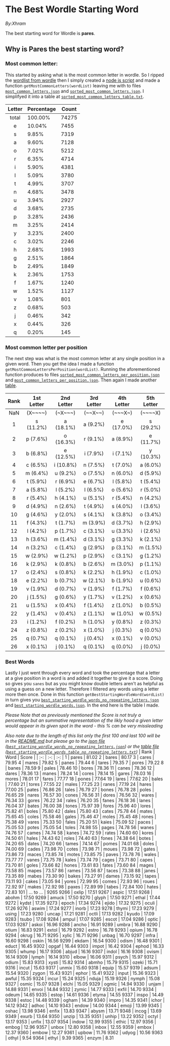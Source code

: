# The Best Wordle Starting Word
*By:Xhram*


The best starting word for Wordle is **pares**.

## Why is Pares the best starting word?

### Most common letter:
This started by asking what is the most common letter in wordle. So I ripped the [wordlist from wordle](./words.json) then I simply created a [node js script](./analysis/index.js) and made a function `getMostCommonLetters(wordList)` leaving me with to files [`most_common_letters.json`](./analysis/most_common_letters.json) and [`sorted_most_common_letters.json`](./analysis/sorted_most_common_letters.json). I simplifyed it into a table at [`sorted_most_common_letters_table.txt`](./analysis/sorted_most_common_letters_table.txt).



| Letter | Percentage | Count |
| :----: | ---------- | ----- |
total | 100.00% | 74275
e | 10.04% | 7455
s | 9.85% | 7319
a | 9.60% | 7128
o | 7.02% | 5212
r | 6.35% | 4714
i | 5.90% | 4381
l | 5.09% | 3780
t | 4.99% | 3707
n | 4.68% | 3478
u | 3.94% | 2927
d | 3.68% | 2735
p | 3.28% | 2436
m | 3.25% | 2414
y | 3.23% | 2400
c | 3.02% | 2246
h | 2.68% | 1993
g | 2.51% | 1864
b | 2.49% | 1849
k | 2.36% | 1753
f | 1.67% | 1240
w | 1.52% | 1127
v | 1.08% | 801
z | 0.68% | 503
j | 0.46% | 342
x | 0.44% | 326
q | 0.20% | 145


### Most common letter per position
The next step was what is the most common letter at any single position in a given word. Then you get the idea I made a function `getMostCommonLettersPerPosition(wordList)`. Running the aforementioned function produces to files [`sorted_most_common_letters_per_position.json`](./analysis/sorted_most_common_letters_per_position.json) and [`most_common_letters_per_position.json`](./analysis/most_common_letters_per_position.json). Then again I made another [table](./analysis/sorted_most_common_letters_per_position_table.txt).


| Rank | 1st Letter | 2nd Letter | 3rd Letter | 4th Letter | 5th Letter |
| :--: | :--: | :--: | :--: | :--: | :--: |
| NaN  | (X\~\~\~\~) | (\~X\~\~\~) | (\~\~X\~\~) | (\~\~\~X\~) | (\~\~\~\~X) |
| 1 | s (11.2%) | a (18.1%) | a (9.2%) | e (17.0%) | s (29.2%) |
| 2 | p (7.6%) | o (16.3%) | r (9.1%) | a (8.9%) | e (11.7%) |
| 3 | b (6.8%) | e (12.5%) | i (7.9%) | i (7.1%) | y (10.3%) |
| 4 | c (6.5%) | i (10.8%) | n (7.5%) | t (7.0%) | a (6.0%) |
| 5 | m (6.4%) | u (9.2%) | o (7.5%) | n (6.0%) | d (5.9%) |
| 6 | t (5.9%) | r (6.9%) | e (6.7%) | l (5.8%) | t (5.4%) |
| 7 | a (5.8%) | l (5.2%) | l (6.5%) | o (5.6%) | r (5.0%) |
| 8 | r (5.4%) | h (4.1%) | u (5.1%) | r (5.4%) | n (4.2%) |
| 9 | d (4.9%) | n (2.6%) | t (4.9%) | s (4.0%) | l (3.6%) |
| 10 | g (4.6%) | y (2.0%) | s (4.1%) | k (3.8%) | o (3.4%) |
| 11 | f (4.3%) | t (1.7%) | m (3.9%) | d (3.7%) | h (2.9%) |
| 12 | l (4.2%) | p (1.7%) | c (3.1%) | u (3.3%) | i (2.6%) |
| 13 | h (3.6%) | m (1.4%) | d (3.1%) | g (3.3%) | k (2.1%) |
| 14 | n (3.2%) | c (1.4%) | g (2.9%) | p (3.1%) | m (1.5%) |
| 15 | w (2.9%) | w (1.2%) | p (2.9%) | c (3.1%) | g (1.2%) |
| 16 | k (2.9%) | k (0.8%) | b (2.6%) | m (3.0%) | p (1.1%) |
| 17 | o (2.4%) | s (0.8%) | k (2.2%) | h (1.9%) | c (1.0%) |
| 18 | e (2.2%) | b (0.7%) | w (2.1%) | b (1.9%) | u (0.6%) |
| 19 | v (1.9%) | d (0.7%) | v (1.9%) | f (1.7%) | f (0.6%) |
| 20 | j (1.5%) | g (0.6%) | y (1.7%) | v (1.2%) | x (0.6%) |
| 21 | u (1.5%) | x (0.4%) | f (1.4%) | z (1.0%) | b (0.5%) |
| 22 | y (1.4%) | v (0.4%) | z (1.1%) | w (1.0%) | w (0.5%) |
| 23 | i (1.2%) | f (0.2%) | h (1.0%) | y (0.8%) | z (0.3%) |
| 24 | z (0.8%) | z (0.2%) | x (1.0%) | j (0.3%) | q (0.0%) |
| 25 | q (0.7%) | q (0.1%) | j (0.4%) | x (0.1%) | v (0.0%) |
| 26 | x (0.1%) | j (0.1%) | q (0.1%) | q (0.0%) | j (0.0%) |


### Best Words
Lastly I just went through every word and took the percentage that a letter at a give position in a word is and added it together to give it a score. Doing so gives you `sanes` but as you might know double letters aren't as helpful as using a guess on a new letter. Therefore I filtered any words using a letter more then once. Done in this function `getBestStartingWordleWord(wordList)` in turn gives you [`best_starting_wordle_words_no_repeating_letters.json`](./analysis/best_starting_wordle_words_no_repeating_letters.json) and [`best_starting_wordle_words.json`](./analysis/best_starting_wordle_words.json). In the end here is the table I made.

*Please Note that as previously mentioned the Score is not truly a percentage but an summative representation of the likly hood a given letter would appear in its given spot in the word - this % can be very missleading*

*Also note due to the length of this list only the first 100 and last 100 will be in the [README.md](./README.md) but please go to the [json file](./analysis/best_starting_wordle_words_no_repeating_letters.json) ([`best_starting_wordle_words_no_repeating_letters.json`](./analysis/best_starting_wordle_words_no_repeating_letters.json)) or the [table file](./analysis/best_starting_wordle_words_table_no_repeating_letters.txt) ([`best_starting_wordle_words_table_no_repeating_letters.txt`](./analysis/best_starting_wordle_words_table_no_repeating_letters.txt))*
| Rank | Word | Score |
| :-: | :-: | :-: |
1 | pares | 81.02
2 | bares | 80.17
3 | cares | 79.95
4 | mares | 79.82
5 | panes | 79.44
6 | tares | 79.35
7 | pores | 79.22
8 | banes | 78.59
9 | pales | 78.46
10 | bores | 78.36
11 | canes | 78.36
12 | dares | 78.36
13 | manes | 78.24
14 | cores | 78.14
15 | gares | 78.03
16 | mores | 78.01
17 | fares | 77.77
18 | pones | 77.64
19 | lares | 77.62
20 | bales | 77.60
21 | tores | 77.55
22 | males | 77.25
23 | ranes | 77.19
24 | hares | 77.00
25 | pates | 76.86
26 | tales | 76.79
27 | bones | 76.78
28 | poles | 76.65
29 | nares | 76.57
30 | cones | 76.56
31 | dores | 76.56
32 | wares | 76.34
33 | gores | 76.22
34 | rales | 76.20
35 | fanes | 76.18
36 | lanes | 76.04
37 | bates | 76.00
38 | tones | 75.97
39 | fores | 75.96
40 | lores | 75.82
41 | boles | 75.80
42 | dales | 75.80
43 | cates | 75.78
44 | mates | 75.65
45 | coles | 75.58
46 | gales | 75.46
47 | moles | 75.45
48 | rones | 75.38
49 | vares | 75.33
50 | fales | 75.20
51 | kaies | 75.09
52 | paces | 75.05
53 | potes | 75.05
54 | toles | 74.98
55 | pages | 74.78
56 | wanes | 74.76
57 | cames | 74.74
58 | kanes | 74.72
59 | rates | 74.60
60 | kores | 74.50
61 | hales | 74.43
62 | roles | 74.40
63 | fones | 74.38
64 | botes | 74.20
65 | dates | 74.20
66 | tames | 74.14
67 | pomes | 74.01
68 | doles | 74.00
69 | cades | 73.98
70 | cotes | 73.98
71 | moues | 73.98
72 | gates | 73.86
73 | maces | 73.85
74 | motes | 73.85
75 | paves | 73.78
76 | wales | 73.77
77 | vanes | 73.75
78 | kales | 73.74
79 | cages | 73.71
80 | capes | 73.70
81 | goles | 73.66
82 | hones | 73.61
83 | fates | 73.60
84 | mages | 73.58
85 | mapes | 73.57
86 | rames | 73.56
87 | taces | 73.38
88 | janes | 73.35
89 | mabes | 73.30
90 | bakes | 73.27
91 | dames | 73.15
92 | tapes | 73.11
93 | cakes | 73.05
94 | yores | 72.99
95 | comes | 72.93
96 | roues | 72.92
97 | makes | 72.92
98 | paxes | 72.89
99 | tabes | 72.84
100 | hates | 72.83
101 | ... to ... | 9265
9266 | oxlip | 17.51
9267 | aspic | 17.51
9268 | abohm | 17.50
9269 | amuck | 17.50
9270 | glyph | 17.50
9271 | ethal | 17.44
9272 | kydst | 17.35
9273 | epoch | 17.34
9274 | ejido | 17.32
9275 | oculi | 17.26
9276 | aswim | 17.24
9277 | inorb | 17.23
9278 | thymi | 17.23
9279 | using | 17.23
9280 | uncap | 17.21
9281 | octli | 17.13
9282 | kyudo | 17.09
9283 | tsubo | 17.08
9284 | ampul | 17.07
9285 | escot | 17.04
9286 | optic | 17.03
9287 | askoi | 16.96
9288 | ancho | 16.91
9289 | umbra | 16.88
9290 | otium | 16.83
9291 | extol | 16.79
9292 | estro | 16.78
9293 | opium | 16.78
9294 | okrug | 16.71
9295 | xylic | 16.71
9296 | unbag | 16.70
9297 | infra | 16.60
9298 | oskin | 16.56
9299 | ekdam | 16.54
9300 | odism | 16.48
9301 | educt | 16.45
9302 | opgaf | 16.44
9303 | impot | 16.42
9304 | ephod | 16.33
9305 | whump | 16.17
9306 | abjud | 16.16
9307 | indol | 16.16
9308 | ovism | 16.14
9309 | lymph | 16.14
9310 | elbow | 16.06
9311 | psych | 15.97
9312 | odium | 15.83
9313 | xysti | 15.82
9314 | abmho | 15.79
9315 | ozeki | 15.71
9316 | incut | 15.63
9317 | unmix | 15.60
9318 | equip | 15.57
9319 | adsum | 15.54
9320 | zygon | 15.43
9321 | ephor | 15.41
9322 | input | 15.36
9323 | awful | 15.35
9324 | incur | 15.24
9325 | nduja | 15.19
9326 | nymph | 15.08
9327 | osmic | 15.07
9328 | elchi | 15.05
9329 | ogmic | 14.94
9330 | unjam | 14.88
9331 | envoi | 14.84
9332 | zymic | 14.77
9333 | exfil | 14.70
9334 | odeum | 14.65
9335 | estop | 14.61
9336 | etyma | 14.55
9337 | inspo | 14.49
9338 | estoc | 14.48
9339 | ogham | 14.39
9340 | impro | 14.35
9341 | ichor | 14.12
9342 | adhoc | 14.10
9343 | endow | 14.00
9344 | emoji | 13.99
9345 | oshac | 13.98
9346 | enfix | 13.83
9347 | abysm | 13.71
9348 | incog | 13.69
9349 | exurb | 13.64
9350 | unzip | 13.35
9351 | unhip | 13.22
9352 | octyl | 13.17
9353 | unfix | 13.07
9354 | indow | 12.99
9355 | ethic | 12.97
9356 | embog | 12.96
9357 | unbox | 12.80
9358 | inbox | 12.55
9359 | embox | 12.37
9360 | embow | 12.27
9361 | upbow | 11.76
9362 | udyog | 10.56
9363 | othyl | 9.54
9364 | ethyl | 9.39
9365 | enzym | 8.31